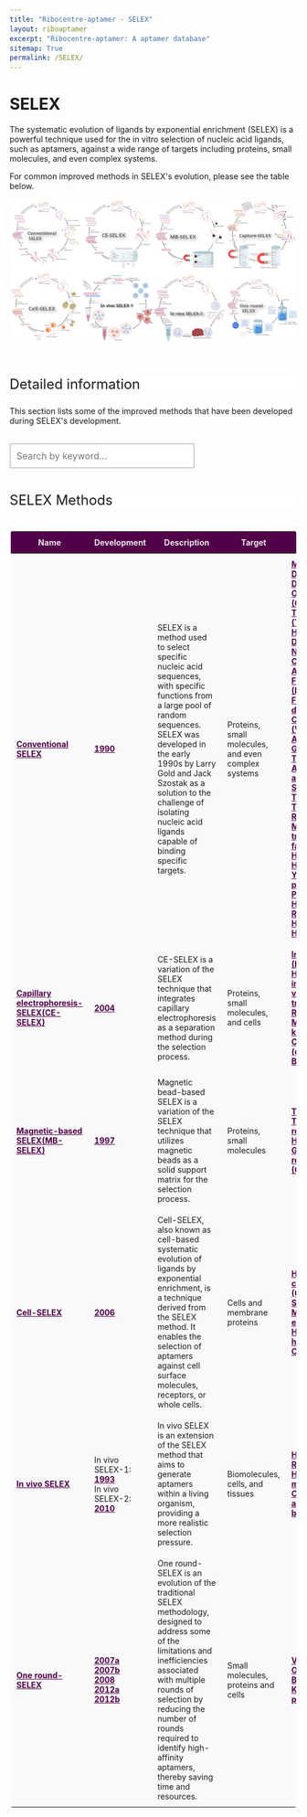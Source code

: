 ```yaml
---
title: "Ribocentre-aptamer - SELEX"
layout: riboaptamer
excerpt: "Ribocentre-aptamer: A aptamer database"
sitemap: True
permalink: /SELEX/
---
```

<html lang="en">
<head>
<!--set sort order in table header begin-->
<meta http-equiv="Content-type" content="text/html; charset=utf-8">
  <meta name="viewport" content="width=device-width,initial-scale=1,user-scalable=no">
  <title>Aptamer applications</title>
  <link rel="stylesheet" type="text/css" href="https://cdn.datatables.net/1.12.1/css/jquery.dataTables.min.css">
  <link rel="stylesheet" type="text/css" href="https://cdn.datatables.net/buttons/2.2.3/css/buttons.dataTables.min.css">

  <script type="text/javascript" src="https://code.jquery.com/jquery-3.5.1.js"></script>
  <script type="text/javascript" src="https://cdn.datatables.net/1.12.1/js/jquery.dataTables.min.js"></script>
  <!--set sort order in table header finish-->

  
  <style>
   .header_box {
    display: block;
    font-size: 24px;
    background-color: #ffffff;
    text-decoration: none;
    border-radius: 1px;
    width: 500px;
    border-width: 1px 1px 2px 1px;
    border-color: #ffffff #ffffff #ffffff #ffffff;
  }
   .box_style{
    background: #ffffff;
  }
  h2{
    font-size:20px;
    font-weight: bold;
  }
/* 按钮容器样式 */
    .button-container {
      display: flex;
      justify-content: left;
      align-items: center;
      height: 50px;
      overflow:auto
    }
    /* 按钮样式 */
    .button {
      display: block;
      padding: 10px;
      margin-right: 10px;
      text-align: center;
      background-color: #ffffff;
      color: #520049;
      text-decoration: none;
      font-size: 16px;
      border: 1px solid #520049;
      border-radius: 5px;
    }
    /* 鼠标悬停样式 */
    .button:hover {
      background-color: #c9c5c5;
      cursor: pointer;
    }
    /* 样式表格 */
    .table-style1 {
        border: 2px solid #ffffff;
        border: 2px solid #ffffff;
		    border: 2px solid #ffffff;
		    border-radius: 5px;
		    background-color: #fff;
		    border-radius: 5px;
        }
		  .table-style1 th {
        background-color: #520049;
        background-color: #520049;
        background-color: #520049;
        color: rgba(255,255,255,0.9);
		    cursor: pointer;
        }
		  .table-style1 td {
		    background-color: #ffffff;
		    background-color: #f9f9f9;
		    background-color: #f9f9f9;
		    }		
		  .table-style1 th, .table-style1 td {
		  padding: 10px 10px;
		}
    table.dataTable.no-footer {
  border-bottom: 1px solid rgba(0, 0, 0, 0);
}
    /* 隐藏所有 sheet */
    .sheet {
      display: all;
      overflow:auto
    }
    /* Style the search box */
  #searchBox {
    padding: 10px;
    font-size: 16px;
    border: 2px solid #ccc;
    border-radius: 1px;
    width: 300px;
  }
  /* Style the search box when it has focus */
  #searchBox:focus {
    outline: none;
    border-color: #efefef;
  }
  /* Style the placeholder text */
  #searchBox::placeholder {
    font-size: 16px;
  }
  button, input, optgroup, select, textarea {
    color: #000000;
    font: inherit;
    /* font-weight: bold; */
    margin: 0;
}
  /* 搜索框和下载框水平布局 */
    .form-container {
      display: flex;
      align-items: center;
      overflow:auto
    }
    .form-container input {
      margin-right: 10px;
    }
    /* 下载框位置设置 */
    .form-container select {
      margin-left: auto;
      padding: 10px;
      font-size: 16px;
      border: 2px solid #ccc;
      border-radius: 4px;
      width: 300px;
    }
    .button.clicked {
    background-color: #999;
}
.image-grid {
    display: grid;
    grid-template-columns: repeat(4, 1fr);
    gap: 0; /* 无间隙 */
}
.image-grid img {
    width: 100%;
    height: auto;
}
  </style>
</head>

<meta name="google-site-verification" content="uLZVKfay17Zcx_rzSlECNKhxf9gpvF4jLw3Zsa4agTs" />
<body onload="showSheet('sheet1')">
<h1 class="post-title" itemprop="name headline">SELEX</h1>
<p>The systematic evolution of ligands by exponential enrichment (SELEX) is a powerful technique used for the in vitro selection of nucleic acid ligands, such as aptamers, against a wide range of targets including proteins, small molecules, and even complex systems.</p>
<p>For common improved methods in SELEX's evolution, please see the table below.</p>


<head>
    <meta charset="UTF-8">
    <meta name="viewport" content="width=device-width, initial-scale=1.0">
    <link rel="stylesheet" href="styles.css">
</head>
<body>
    <div class="image-grid">
            <img src="/images/SELEX/Conventional-SELEX.svg" alt="Image 1">
            <img src="/images/SELEX/CE-SELEX.svg" alt="Image 2">
            <img src="/images/SELEX/MB-SELEX.svg" alt="Image 3">
            <img src="/images/SELEX/Capture-SELEX.svg" alt="Image 4">
            <img src="/images/SELEX/Cell-SELEX.svg" alt="Image 5">
            <img src="/images/SELEX/In-vivo-SELEX-1.svg" alt="Image 6">
            <img src="/images/SELEX/In-vivo-SELEX-2.svg" alt="Image 7">
            <img src="/images/SELEX/One-round-SELEX.svg" alt="Image 8">
    </div>

<br>
<br>
<p class="header_box">Detailed information</p>    
<p>This section lists some of the improved methods that have been developed during SELEX's development.</p>
<br>
<div class="form-container">
  <!-- 搜索框 -->
  <input type="text" id="searchBox" placeholder="Search by keyword..." onfocus="showAllSheets()" oninput="searchTables()"><br><br>
</div>
<br>

  
<p class="header_box" >SELEX Methods</p>


      
<div id="sheet1" class="sheet">
    <table id="cfttable" class="table-style1">
      <thead>
      <tr>
        <th onclick="sortTable(0)">Name</th>
        <th onclick="sortTable(1)">Development</th>
        <th onclick="sortTable(2)">Description</th>
        <th onclick="sortTable(3)">Target</th>
        <th onclick="sortTable(4)">Examples</th>
      </tr>
      </thead>
    <tbody>
      <tr>
        <td name="td0"><a href="{{ site.url }}{{ site.baseurl }}/_posts/Conventional-SELEX" target="_blank" style="color:#520049"><b>Conventional SELEX</b></a></td>
        <td name="td1"><a href="https://pubmed.ncbi.nlm.nih.gov/2200121/" target="_blank" style="color:#520049"><b>1990</b></a></td>
        <td name="td2">SELEX is a method used to select specific nucleic acid sequences, with specific functions from a large pool of random sequences. SELEX was developed in the early 1990s by Larry Gold and Jack Szostak as a solution to the challenge of isolating nucleic acid ligands capable of binding specific targets.</td>
        <td name="td3">Proteins, small molecules, and even complex systems</td>
        <td name="td4">
        <a href="https://pubmed.ncbi.nlm.nih.gov/10339553/" target="_blank" style="color:#520049"><b>Malachite green (MG)</b></a>,<br>
        <a href="https://pubmed.ncbi.nlm.nih.gov/21798953/" target="_blank" style="color:#520049"><b>DMHBI</b></a>,<br>
        <a href="https://pubmed.ncbi.nlm.nih.gov/28945233/" target="_blank" style="color:#520049"><b>DFHO</b></a>,<br>
        <a href="https://pubmed.ncbi.nlm.nih.gov/30382099/" target="_blank" style="color:#520049"><b>Oxazole thiazole blue (OTB)</b></a>,<br>
        <a href="(https://pubmed.ncbi.nlm.nih.gov/20159999/" target="_blank" style="color:#520049"><b>Tetramethylrhodamine (TMR)</b></a>,<br>
        <a href="https://pubmed.ncbi.nlm.nih.gov/31548726/" target="_blank" style="color:#520049"><b>HBC</b></a>,<br>
        <a href="https://pubmed.ncbi.nlm.nih.gov/35294188/" target="_blank" style="color:#520049"><b>DFAME</b></a>,<br>
        <a href="https://pubmed.ncbi.nlm.nih.gov/10074372/" target="_blank" style="color:#520049"><b>NF-kappaB</b></a>,<br>
        <a href="https://www.ncbi.nlm.nih.gov/pmc/articles/PMC1369933/" target="_blank" style="color:#520049"><b>Citrulline</b></a>,<br>
        <a href="https://www.ncbi.nlm.nih.gov/pmc/articles/PMC1369933/" target="_blank" style="color:#520049"><b>Arginine</b></a>,<br>
        <a href="https://onlinelibrary.wiley.com/doi/abs/10.1002/anie.199410841" target="_blank" style="color:#520049"><b>Flavin mononucleotide (FMN) </b></a>,<br>
        <a href="https://pubmed.ncbi.nlm.nih.gov/36097297/" target="_blank" style="color:#520049"><b>Flavin adenine dinucleotide (FAD)</b></a>,<br>
        <a href="https://pubmed.ncbi.nlm.nih.gov/7508262/" target="_blank" style="color:#520049"><b>Cyanocobalamin (Vitamin B12)</b></a>,<br>
        <a href="https://pubmed.ncbi.nlm.nih.gov/7687750/" target="_blank" style="color:#520049"><b>ATP</b></a>,<br>
        <a href="https://pubmed.ncbi.nlm.nih.gov/12185247/" target="_blank" style="color:#520049"><b>GTP</b></a>,<br>
        <a href="https://pubmed.ncbi.nlm.nih.gov/11557342/" target="_blank" style="color:#520049"><b>Tetracycline</b></a>,<br>
        <a href="https://pubmed.ncbi.nlm.nih.gov/9383458/" target="_blank" style="color:#520049"><b>Aminoglycoside antibiotic</b></a>,<br>
        <a href="https://pubmed.ncbi.nlm.nih.gov/9436913/" target="_blank" style="color:#520049"><b>Streptomycin</b></a>,<br>
        <a href="https://pubmed.ncbi.nlm.nih.gov/7510417/" target="_blank" style="color:#520049"><b>Theophylline</b></a>,<br>
        <a href="https://pubmed.ncbi.nlm.nih.gov/9383430/" target="_blank" style="color:#520049"><b>Tobramycin</b></a>,<br>
        <a href="https://pubmed.ncbi.nlm.nih.gov/9056763/" target="_blank" style="color:#520049"><b>Ribosomal protein S8</b></a>,<br>
        <a href="https://www.ncbi.nlm.nih.gov/pmc/articles/PMC1370407/" target="_blank" style="color:#520049"><b>Mammalian translation initiation factor 4A (eIF4A) </b></a>,<br>
        <a href="https://www.ncbi.nlm.nih.gov/pmc/articles/PMC2390795/" target="_blank" style="color:#520049"><b>Human IgG</b></a>,<br>
        <a href="https://pubmed.ncbi.nlm.nih.gov/7518917/" target="_blank" style="color:#520049"><b>Human thrombin</b></a>,<br>
        <a href="https://pubmed.ncbi.nlm.nih.gov/9346949/" target="_blank" style="color:#520049"><b>Yeast RNA polymerase II (Pol II) </b></a>,<br>
        <a href="https://pubmed.ncbi.nlm.nih.gov/9343239/" target="_blank" style="color:#520049"><b>Prion protein (PrPC)</b></a>,<br>
        <a href="https://pubmed.ncbi.nlm.nih.gov/10233958/" target="_blank" style="color:#520049"><b>HTLV-1 arginine-rich Rex peptide</b></a>,<br>
        <a href="https://pubmed.ncbi.nlm.nih.gov/8289245/" target="_blank" style="color:#520049"><b>HIV-1 REV peptide</b></a>,<br>
        <a href="https://pubmed.ncbi.nlm.nih.gov/10886365/" target="_blank" style="color:#520049"><b>HIV Tat protein</b></a><br>
        </td>
      </tr>    
      <tr>
        <td name="td0"><a href="{{ site.url }}{{ site.baseurl }}/_posts/CE-SELEX" target="_blank" style="color:#520049"><b>Capillary electrophoresis-SELEX(CE-SELEX)</b></a></td>
        <td name="td1"><a href="https://pubmed.ncbi.nlm.nih.gov/14709039/" target="_blank" style="color:#520049"><b>2004</b></a></td>
        <td name="td2">CE-SELEX is a variation of the SELEX technique that integrates capillary electrophoresis  as a separation method during the selection process.</td>
        <td name="td3">Proteins, small molecules, and cells</td>
        <td name="td4">
        <a href="https://pubmed.ncbi.nlm.nih.gov/14709039/" target="_blank" style="color:#520049"><b>Immunoglobulin E (IgE)</b></a>,<br>
        <a href="https://pubmed.ncbi.nlm.nih.gov/16194066/" target="_blank" style="color:#520049"><b>Human immunodeficiency virus reverse transcriptase (HIV-1 RT)</b></a>,<br>
        <a href="https://pubmed.ncbi.nlm.nih.gov/20564698/" target="_blank" style="color:#520049"><b>Myotonic dystrophy kinase-related Cdc42-binding kinase (αMRCK)</b></a>,<br>
        <a href="https://pubmed.ncbi.nlm.nih.gov/22965726/" target="_blank" style="color:#520049"><b>Bovine catalase</b></a><br>
        </td>
      </tr>    
      <tr>
        <td name="td0"><a href="{{ site.url }}{{ site.baseurl }}/_posts/MB-SELEX" target="_blank" style="color:#520049"><b>Magnetic-based SELEX(MB-SELEX)</b></a></td>
        <td name="td1"><a href="https://pubmed.ncbi.nlm.nih.gov/9168972/" target="_blank" style="color:#520049"><b>1997</b></a></td>
        <td name="td2">Magnetic bead-based SELEX is a variation of the SELEX technique that utilizes magnetic beads as a solid support matrix for the selection process.</td>
        <td name="td3">Proteins, small molecules</td>
        <td name="td4">
        <a href="https://pubmed.ncbi.nlm.nih.gov/25101481/" target="_blank" style="color:#520049"><b>TO1-biotin</b></a>,<br>
        <a href="https://pubmed.ncbi.nlm.nih.gov/19246008/" target="_blank" style="color:#520049"><b>Transcription repressor TetR</b></a>,<br>
        <a href="https://pubmed.ncbi.nlm.nih.gov/24570482/" target="_blank" style="color:#520049"><b>HEWL (lysozyme)</b></a>,<br>
        <a href="https://pubmed.ncbi.nlm.nih.gov/18230760/" target="_blank" style="color:#520049"><b>G-protein-coupled receptor kinase 2 (GRK2)</b></a><br>
        </td>
      </tr>    
      <tr>
        <td name="td0"><a href="{{ site.url }}{{ site.baseurl }}/_posts/Cell-SELEX" target="_blank" style="color:#520049"><b>Cell-SELEX</b></a></td>
        <td name="td1"><a href="https://pubmed.ncbi.nlm.nih.gov/20539292/" target="_blank" style="color:#520049"><b>2006</b></a></td>
        <td name="td2">Cell-SELEX, also known as cell-based systematic evolution of ligands by exponential enrichment, is a technique derived from the SELEX method. It enables the selection of aptamers against cell surface molecules, receptors, or whole cells.</td>
        <td name="td3">Cells and membrane proteins</td>
        <td name="td4">
        <a href="https://pubmed.ncbi.nlm.nih.gov/12124337/" target="_blank" style="color:#520049"><b>Human glutamate carboxypeptidase II (GCPII)</b></a>,<br>
        <a href="https://pubmed.ncbi.nlm.nih.gov/21321690/" target="_blank" style="color:#520049"><b>Small cell lung cancer</b></a>,<br>
        <a href="https://pubmed.ncbi.nlm.nih.gov/23226512/" target="_blank" style="color:#520049"><b>Mouse tumor endothelial cells</b></a>,<br>
        <a href="https://pubmed.ncbi.nlm.nih.gov/23403083/" target="_blank" style="color:#520049"><b>Human hepatocarcinoma</b></a>,<br>
        <a href="https://pubmed.ncbi.nlm.nih.gov/24857291/" target="_blank" style="color:#520049"><b>Colorectal cancer</b></a><br>
        </td>
      </tr>    
      <tr>
        <td name="td0"><a href="{{ site.url }}{{ site.baseurl }}/_posts/In-vivo-SELEX" target="_blank" style="color:#520049"><b>In vivo SELEX</b></a></td>
        <td name="td1">In vivo SELEX-1: <a href="https://pubmed.ncbi.nlm.nih.gov/8255755/" target="_blank" style="color:#520049"><b>1993</b></a><br>In vivo SELEX-2: <a href="https://pubmed.ncbi.nlm.nih.gov/19946274/" target="_blank" style="color:#520049"><b>2010</b></a></td>
        <td name="td2">In vivo SELEX is an extension of the SELEX  method that aims to generate aptamers within a living organism, providing a more realistic selection pressure.</td>
        <td name="td3">Biomolecules, cells, and tissues</td>
        <td name="td4">
        <a href="https://pubmed.ncbi.nlm.nih.gov/8255755/" target="_blank" style="color:#520049"><b>HIV-1</b></a>,<br>
        <a href="https://pubmed.ncbi.nlm.nih.gov/9733847/" target="_blank" style="color:#520049"><b>Rous sarcoma virus</b></a>,<br>
        <a href="https://pubmed.ncbi.nlm.nih.gov/19946274/" target="_blank" style="color:#520049"><b>Hepatic colon cancer metastases</b></a>,<br>
        <a href="https://pubmed.ncbi.nlm.nih.gov/23299833/" target="_blank" style="color:#520049"><b>Capillary endothelia and parenchyma in brain</b></a><br>
        </td>
      </tr>  
        <tr>
        <td name="td0"><a href="{{ site.url }}{{ site.baseurl }}/_posts/One-round-SELEX" target="_blank" style="color:#520049"><b>One round-SELEX</b></a></td>
        <td name="td1"><a href="https://pubmed.ncbi.nlm.nih.gov/17697378/" target="_blank" style="color:#520049"><b>2007a</b></a><br>
        <a href="https://pubmed.ncbi.nlm.nih.gov/17262788/" target="_blank" style="color:#520049"><b>2007b</b></a><br>
        <a href="https://pubmed.ncbi.nlm.nih.gov/19183794/" target="_blank" style="color:#520049"><b>2008</b></a><br>
        <a href="https://pubmed.ncbi.nlm.nih.gov/22860007/" target="_blank" style="color:#520049"><b>2012a</b></a><br><a href="https://pubmed.ncbi.nlm.nih.gov/22505517/" target="_blank" style="color:#520049"><b>2012b</b></a></td>
        <td name="td2">One round-SELEX is an evolution of the traditional SELEX methodology, designed to address some of the limitations and inefficiencies associated with multiple rounds of selection by reducing the number of rounds required to identify high-affinity aptamers, thereby saving time and resources.</td>
        <td name="td3">Small molecules, proteins and cells</td>
        <td name="td4">
        <a href="https://pubmed.ncbi.nlm.nih.gov/17697378/" target="_blank" style="color:#520049"><b>Vaccinia virus</b></a>,<br>
        <a href="https://pubmed.ncbi.nlm.nih.gov/19183794/" target="_blank" style="color:#520049"><b>Ovalbumin</b></a>,<br>
        <a href="https://pubmed.ncbi.nlm.nih.gov/19183794/" target="_blank" style="color:#520049"><b>Botulinum neurotoxin</b></a>,<br>
        <a href="https://pubmed.ncbi.nlm.nih.gov/22505517/" target="_blank" style="color:#520049"><b>Kallikrein-related peptidase 6 (KLK6)</b></a><br>
        </td>
      </tr>
	  </tbody>
  </table>
</div>        
    
     
                
<script>
  var tables = [];
    var currentSheet = 'sheet1';
     $(document).ready(function() {
    $.noConflict();
    tables.push($('#cfttable').DataTable({
      dom: 'Bfrtip',
      buttons: [
        'copy', 'csv', 'excel', 'pdf', 'print'
      ]
    }));

    tables.push($('#rnadetable').DataTable({
      dom: 'Bfrtip',
      buttons: [
        'copy', 'csv', 'excel', 'pdf', 'print'
      ]
    }));

    tables.push($('#rnapretable').DataTable({
      dom: 'Bfrtip',
      buttons: [
        'copy', 'csv', 'excel', 'pdf', 'print'
      ]
    }));
    tables.push($('#smtable').DataTable({
      dom: 'Bfrtip',
      buttons: [
        'copy', 'csv', 'excel', 'pdf', 'print'
      ]
    }));
    tables.push($('#eletable').DataTable({
      dom: 'Bfrtip',
      buttons: [
        'copy', 'csv', 'excel', 'pdf', 'print'
      ]
    }));


    
    tables.push($('#amintable').DataTable({
      dom: 'Bfrtip',
      buttons: [
        'copy', 'csv', 'excel', 'pdf', 'print'
      ]
    }));
    tables.push($('#sugtable').DataTable({
      dom: 'Bfrtip',
      buttons: [
        'copy', 'csv', 'excel', 'pdf', 'print'
      ]
    }));
    tables.push($('#tboxtable').DataTable({
      dom: 'Bfrtip',
      buttons: [
        'copy', 'csv', 'excel', 'pdf', 'print'
      ]
    }));
    tables.push($('#othtable').DataTable({
      dom: 'Bfrtip',
      buttons: [
        'copy', 'csv', 'excel', 'pdf', 'print'
      ]
    }));
    
    
    // Hide the search box for DataTables
      $('#cfttable_filter').css('display', 'none');
      $('#rnadetable_filter').css('display', 'none');
      $('#rnapretable_filter').css('display', 'none');
       $('#smtable_filter').css('display', 'none');
      $('#eletable_filter').css('display', 'none');
      $('#amintable_filter').css('display', 'none');
      $('#sugtable_filter').css('display', 'none');
      $('#tboxtable_filter').css('display', 'none');
      $('#othtable_filter').css('display', 'none');
      
      // Show the initial sheet (sheet1) and hide others
    showSheet('sheet1');
    hideAllSheetsExcept('sheet1');
  });

  function sortTable(columnIndex) {
    // TODO: Add sorting logic based on the columnIndex
  }

  

function downloadExcel() {
  var selectElement = document.getElementById('downloadOptions');
  var selectedValue = selectElement.value;

  // Check if a valid option was selected
  if (selectedValue !== '') {
    // Create a temporary link element with the download URL
    var link = document.createElement('a');
    link.href = selectedValue;
    link.download = selectedValue.split('/').pop(); // Set the filename to the last part of the URL
    document.body.appendChild(link);

    // Trigger a click event on the link to start the download
    link.click();

    // Remove the link from the DOM
    document.body.removeChild(link);
  }
}
	
	
	function showSheet(sheetId) {
    // Hide the current sheet
    if (currentSheet) {
        var currentSheetElement = document.getElementById(currentSheet);
        currentSheetElement.style.display = 'none';
    }

    // Show the selected sheet
    var sheet = document.getElementById(sheetId);
    sheet.style.display = 'block';

    // Update the current sheet
    currentSheet = sheetId;

    // Get all buttons
    var buttons = document.querySelectorAll('.button');

    // Remove clicked class from all buttons
    buttons.forEach(function(btn) {
        btn.classList.remove('clicked');
    });

    // Add clicked class to the clicked button using event.target
    event.target.classList.add('clicked');
}

  function hideAllSheetsExcept(sheetId) {
    var sheets = document.getElementsByClassName('sheet');
    for (var i = 0; i < sheets.length; i++) {
      var sheet = sheets[i];
      if (sheet.id !== sheetId) {
        sheet.style.display = 'none';
      }
    }
    }

    function showAllSheets() {
      var sheets = document.getElementsByClassName('sheet');
      for (var i = 0; i < sheets.length; i++) {
        sheets[i].style.display = 'block';
      }
    }

    function searchTables() {
      var keyword = $('#searchBox').val().toLowerCase();

      tables.forEach(function(table) {
        table.search(keyword).draw();
      });
      // Filter the sheets based on search results
    filterSheets();
  }

  function filterSheets() {
    var keyword = $('#searchBox').val().toLowerCase();
    var sheets = document.getElementsByClassName('sheet');

    for (var i = 0; i < sheets.length; i++) {
      var sheet = sheets[i];
      var table = tables[i];

      var displaySheet = false;

      table.rows().eq(0).each(function(index) {
        var row = table.row(index);
        var rowData = row.data().join(' ').toLowerCase();
        var display = rowData.includes(keyword) ? '' : 'none';
        row.nodes().to$().css('display', display);

        if (display !== 'none') {
          displaySheet = true;
        }
      });

      if (displaySheet) {
        $('#' + sheet.id).show();
      } else {
        $('#' + sheet.id).hide();
      }
    }
  }  
  </script>   
</body>
<br>